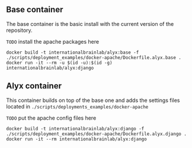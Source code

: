 

## Base container

The base container is the basic install with the current version of the repository.

`TODO` install the apache packages here
```
docker build -t internationalbrainlab/alyx:base -f ./scripts/deployment_examples/docker-apache/Dockerfile.alyx.base .
docker run -it --rm -u $(id -u):$(id -g) internationalbrainlab/alyx:django
```


## Alyx container

This container builds on top of the base one and adds the settings files located in 
`./scripts/deployments_examples/docker-apache`

`TODO` put the apache config files here

```
docker build -t internationalbrainlab/alyx:django -f ./scripts/deployment_examples/docker-apache/Dockerfile.alyx.django .
docker run -it --rm internationalbrainlab/alyx:django
```
